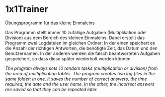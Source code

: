 # 1x1Trainer
Übungsprogramm für das kleine Einmaleins

Das Programm stellt immer 10 zufällige Aufgaben (Multiplikation oder Division) aus dem Bereich des kleinen Einmaleins. Dabei erstellt das Programm zwei Logdateien im gleichen Ordner: In der einen speichert es die Anzahl der richtigen Antworten, die benötigte Zeit, das Datum und den Benutzernamen. In der anderen werden die falsch beantworteten Aufgaben gespeichert, so dass diese später wiederholt werden können.

*The program always sets 10 random tasks (multiplication or division) from the area of multiplication tables. The program creates two log files in the same folder: In one, it saves the number of correct answers, the time required, the date and the user name. In the other, the incorrect answers are saved so that they can be repeated later.*
